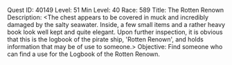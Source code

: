 Quest ID: 40149
Level: 51
Min Level: 40
Race: 589
Title: The Rotten Renown
Description: <The chest appears to be covered in muck and incredibly damaged by the salty seawater. Inside, a few small items and a rather heavy book look well kept and quite elegant. Upon further inspection, it is obvious that this is the logbook of the pirate ship, 'Rotten Renown', and holds information that may be of use to someone.>
Objective: Find someone who can find a use for the Logbook of the Rotten Renown.
